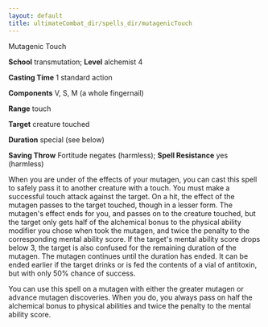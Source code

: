 ```yaml
---
layout: default
title: ultimateCombat_dir/spells_dir/mutagenicTouch
---
```

Mutagenic Touch

**School** transmutation; **Level** alchemist 4

**Casting Time** 1 standard action

**Components** V, S, M (a whole fingernail)

**Range** touch

**Target** creature touched

**Duration** special (see below)

**Saving Throw** Fortitude negates (harmless); **Spell Resistance** yes (harmless)

When you are under of the effects of your mutagen, you can cast this spell to safely pass it to another creature with a touch. You must make a successful touch attack against the target. On a hit, the effect of the mutagen passes to the target touched, though in a lesser form. The mutagen's effect ends for you, and passes on to the creature touched, but the target only gets half of the alchemical bonus to the physical ability modifier you chose when took the mutagen, and twice the penalty to the corresponding mental ability score. If the target's mental ability score drops below 3, the target is also confused for the remaining duration of the mutagen. The mutagen continues until the duration has ended. It can be ended earlier if the target drinks or is fed the contents of a vial of antitoxin, but with only 50% chance of success.

You can use this spell on a mutagen with either the greater mutagen or advance mutagen discoveries. When you do, you always pass on half the alchemical bonus to physical abilities and twice the penalty to the mental ability score.

